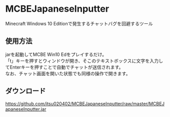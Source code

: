 # MCBEJapaneseInputter
Minecraft Windows 10 Editionで発生するチャットバグを回避するツール  
  
## 使用方法
jarを起動してMCBE Win10 Edをプレイするだけ。  
「t」キーを押すとウィンドウが開き、そこのテキストボックスに文字を入力してEnterキーを押すことで自動でチャットが送信されます。  
なお、チャット画面を開いた状態でも同様の操作で開きます。  
  
## ダウンロード
<a href="https://github.com/itsu020402/MCBEJapaneseInputter/raw/master/MCBEJapaneseInputter.jar">https://github.com/itsu020402/MCBEJapaneseInputter/raw/master/MCBEJapaneseInputter.jar</a>  
